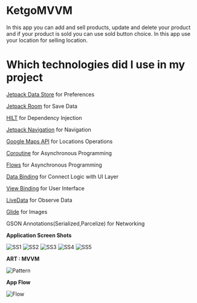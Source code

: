 # KetgoMVVM

In this app you can add and sell products, update and delete your product and if your product is sold you can use sold button choice. In this app use your location for selling location. 

# Which technologies did I use in  my project 

[Jetpack Data Store](https://developer.android.com/topic/libraries/architecture/datastore?gclid=CjwKCAiA1JGRBhBSEiwAxXblwfir-tUUG5LQQ2ODg5UwvAnLqhEFhuZJ7TIXrWqxR9PskipFQHB8CBoC2BQQAvD_BwE&gclsrc=aw.ds) for Preferences

[Jetpack Room](https://developer.android.com/jetpack/androidx/releases/room) for Save Data

[HILT](https://insert-koin.io/) for Dependency Injection

[Jetpack Navigation](https://developer.android.com/jetpack) for Navigation

[Google Maps API](https://developers.google.com/maps) for Locations Operations

[Coroutine](https://developer.android.com/topic/libraries/architecture/coroutines) for Asynchronous Programming

[Flows](https://developer.android.com/kotlin/flow) for Asynchronous Programming

[Data Binding](https://developer.android.com/topic/libraries/data-binding) for Connect Logic with UI Layer

[View Binding](https://developer.android.com/topic/libraries/view-binding) for User Interface 

[LiveData](https://developer.android.com/topic/libraries/architecture/livedata) for Observe Data

[Glide](https://github.com/bumptech/glide) for Images 

GSON Annotations(Serialized,Parcelize) for Networking

<b> Application Screen Shots</b>

![SS1](https://i.ibb.co/8bd1JBf/Screen-Shot-2022-03-07-at-10-05.png)
![SS2](https://i.ibb.co/mT8pMK9/Screen-Shot-2022-03-07-at-10-05-1.png)
![SS3](https://i.ibb.co/JKGp7jH/Screen-Shot-2022-03-07-at-10-04.png)
![SS4](https://i.ibb.co/mz2GtJn/Screen-Shot-2022-03-07-at-10-05-2.png)
![SS5](https://i.ibb.co/8sy8JHg/Screen-Shot-2022-03-07-at-10-03.png)


<b>ART :  MVVM</b>

![Pattern](https://i.ibb.co/6g1hGph/1-hiyp-GQVOat8-W3411-SUa-Tg.png)

<b>App Flow</b>

![Flow](https://i.ibb.co/RydqY2C/Screen-Shot-2022-03-06-at-20-36-57.png)
